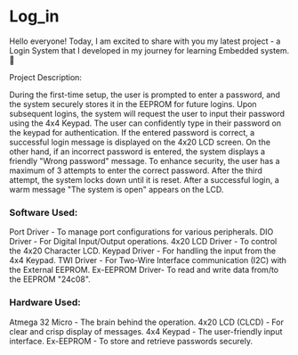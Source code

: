 # Log_in
Hello everyone! Today, I am excited to share with you my latest project - a Login System that I developed in my journey for learning Embedded system. 🚀

Project Description:

During the first-time setup, the user is prompted to enter a password, and the system securely stores it in the EEPROM for future logins.
Upon subsequent logins, the system will request the user to input their password using the 4x4 Keypad.
The user can confidently type in their password on the keypad for authentication.
If the entered password is correct, a successful login message is displayed on the 4x20 LCD screen.
On the other hand, if an incorrect password is entered, the system displays a friendly "Wrong password" message.
To enhance security, the user has a maximum of 3 attempts to enter the correct password. After the third attempt, the system locks down until it is reset.
After a successful login, a warm message "The system is open" appears on the LCD.

<h3> Software Used:</h3>

Port Driver     - To manage port configurations for various peripherals.
DIO Driver      - For Digital Input/Output operations.
4x20 LCD Driver - To control the 4x20 Character LCD.
Keypad Driver   - For handling the input from the 4x4 Keypad.
TWI Driver      - For Two-Wire Interface communication (I2C) with the External EEPROM.
Ex-EEPROM Driver- To read and write data from/to the EEPROM "24c08".

<h3> Hardware Used:</h3>

Atmega 32 Micro - The brain behind the operation.
4x20 LCD (CLCD) - For clear and crisp display of messages.
4x4 Keypad      - The user-friendly input interface.
Ex-EEPROM       - To store and retrieve passwords securely.




